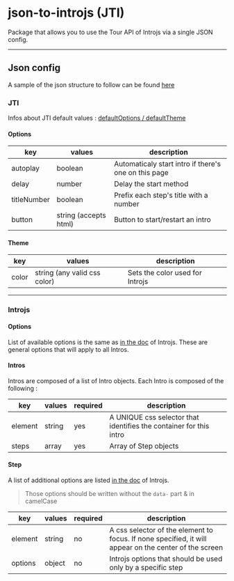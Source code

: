 # json-to-introjs (JTI)

Package that allows you to use the Tour API of Introjs via a single JSON config.

---

## Json config

A sample of the json structure to follow can be found [here](./src/js/structure.json)

### JTI

Infos about JTI default values : [defaultOptions / defaultTheme](./src/js/defaults.ts)

#### Options

| key         | values                | description                                          |
| ----------- | --------------------- | ---------------------------------------------------- |
| autoplay    | boolean               | Automaticaly start intro if there's one on this page |
| delay       | number                | Delay the start method                               |
| titleNumber | boolean               | Prefix each step's title with a number               |
| button      | string (accepts html) | Button to start/restart an intro                     |

#### Theme

| key   | values                       | description                     |
| ----- | ---------------------------- | ------------------------------- |
| color | string (any valid css color) | Sets the color used for Introjs |

---

### Introjs

#### Options

List of available options is the same as [in the doc](https://introjs.com/docs/intro/options) of Introjs. These are general options that will apply to all Intros.

#### Intros

Intros are composed of a list of Intro objects. Each Intro is composed of the following :

| key     | values | required | description                                                        |
| ------- | ------ | -------- | ------------------------------------------------------------------ |
| element | string | yes      | A UNIQUE css selector that identifies the container for this intro |
| steps   | array  | yes      | Array of Step objects                                              |

#### Step

A list of additional options are listed [in the doc](https://introjs.com/docs/intro/attributes) of Introjs.

> Those options should be written without the `data-` part & in camelCase

| key     | values | required | description                                                                                           |
| ------- | ------ | -------- | ----------------------------------------------------------------------------------------------------- |
| element | string | no       | A css selector of the element to focus. If none specified, it will appear on the center of the screen |
| options | object | no       | Introjs options that should be used only by a specific step                                           |
